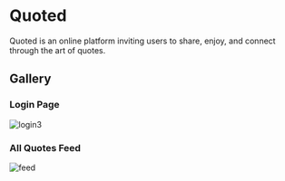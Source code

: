 # Quoted

Quoted is an online platform inviting users to share, enjoy, and connect through the art of quotes.


## Gallery

### Login Page
![login3](https://github.com/johnny-2123/Quoted/assets/95261336/8f3e6f05-a87a-447b-8d12-723fd70489f8)


### All Quotes Feed
![feed](https://github.com/johnny-2123/Quoted/assets/95261336/befee45d-c262-4e17-80b2-2933aa4912b6)
